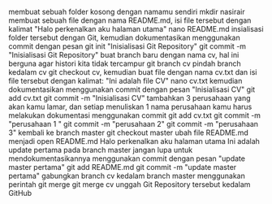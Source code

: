 membuat sebuah folder kosong dengan namamu sendiri mkdir nasirair
membuat sebuah file dengan nama README.md, isi file tersebut dengan kalimat "Halo perkenalkan aku halaman utama" nano README.md
insialisasi folder tersebut dengan Git, kemudian dokumentasikan menggunakan commit dengan pesan git init "Inisialisasi Git Repository" git commit -m "Inisialisasi Git Repository"
buat branch baru dengan nama cv, hal ini berguna agar histori kita tidak tercampur git branch cv
pindah branch kedalam cv git checkout cv, kemudian buat file dengan nama cv.txt dan isi file tersebut dengan kalimat: "Ini adalah file CV" nano cv.txt
kemudian dokumentasikan menggunakan commit dengan pesan "Inisialisasi CV" git add cv.txt git commit -m "Inisialisasi CV"
tambahkan 3 perusahaan yang akan kamu lamar, dan setiap menuliskan 1 nama perusahaan kamu harus melakukan dokumentasi menggunakan commit git add cv.txt git commit -m "perusahaan 1 " git commit -m "perusahaan 2" git commit -m "perusahaan 3"
kembali ke branch master git checkout master
ubah file README.md menjadi open README.md Halo perkenalkan aku halaman utama
Ini adalah update pertama pada branch master jangan lupa untuk mendokumentasikannya menggunakan commit dengan pesan "update master pertama" git add README.md git commit -m "update master pertama"
gabungkan branch cv kedalam branch master menggunakan perintah git merge git merge cv
unggah Git Repository tersebut kedalam GitHub
